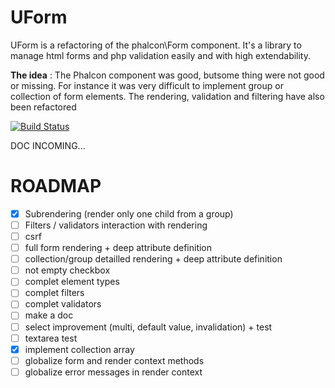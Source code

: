 UForm
=====

UForm is a refactoring of the phalcon\Form component. It's a library to manage html forms and php validation easily and with high extendability.

**The idea** : The Phalcon component was good, butsome thing were not good or missing. For instance it was very difficult to implement group or collection of form elements. The rendering, validation and filtering have also been refactored


[![Build Status](https://travis-ci.org/SneakyBobito/UForm.png)](https://travis-ci.org/SneakyBobito/UForm)




DOC INCOMING...


ROADMAP
=======

* [x] Subrendering (render only one child from a group)
* [ ] Filters / validators interaction with rendering
* [ ] csrf
* [ ] full form rendering + deep attribute definition
* [ ] collection/group detailled rendering + deep attribute definition
* [ ] not empty checkbox
* [ ] complet element types
* [ ] complet filters
* [ ] complet validators
* [ ] make a doc
* [ ] select improvement (multi, default value, invalidation) + test
* [ ] textarea test
* [x] implement collection array
* [ ] globalize form and render context methods
* [ ] globalize error messages in render context